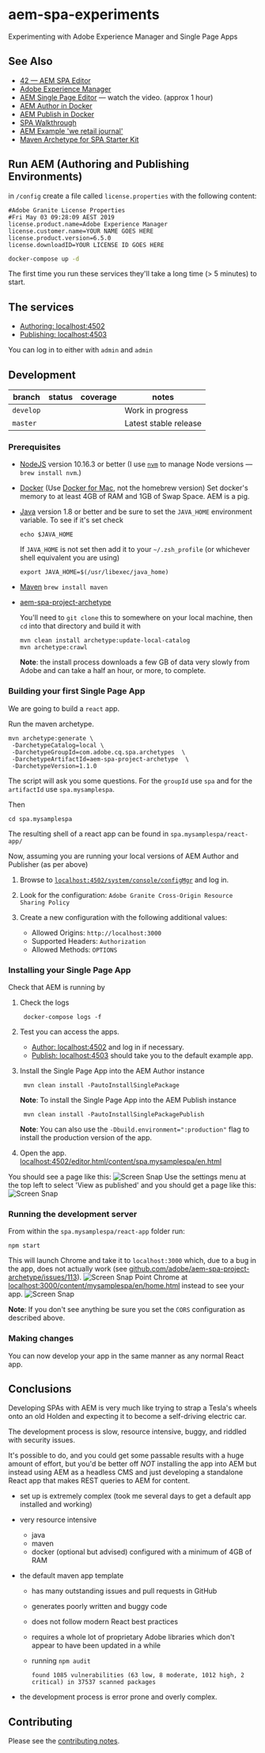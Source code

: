 # aem-spa-experiments

Experimenting with Adobe Experience Manager and Single Page Apps

## See Also

- [42 — AEM SPA Editor](https://42.industrieit.com/pages/viewpage.action?spaceKey=Partners&title=AEM+SPA+Editor)
- [Adobe Experience Manager](https://helpx.adobe.com/support/experience-manager/6-5.html)
- [AEM Single Page Editor](https://helpx.adobe.com/experience-manager/kt/eseminars/gems/aem-spa-editor.html) — watch the video. (approx 1 hour)
- [AEM Author in Docker](https://hub.docker.com/r/pawangonnakuti/aem-author)
- [AEM Publish in Docker](https://hub.docker.com/r/pawangonnakuti/aem-publish)
- [SPA Walkthrough](https://helpx.adobe.com/experience-manager/6-5/sites/developing/using/spa-walkthrough.html)
- [AEM Example 'we retail journal'](https://github.com/adobe/aem-sample-we-retail-journal)
- [Maven Archetype for SPA Starter Kit](https://github.com/adobe/aem-spa-project-archetype)

## Run AEM (Authoring and Publishing Environments)

in `/config` create a file called `license.properties` with the following content:

```env
#Adobe Granite License Properties
#Fri May 03 09:28:09 AEST 2019
license.product.name=Adobe Experience Manager
license.customer.name=YOUR NAME GOES HERE
license.product.version=6.5.0
license.downloadID=YOUR LICENSE ID GOES HERE
```

```sh
docker-compose up -d
```

The first time you run these services they'll take a long time (> 5 minutes) to start.

## The services

- [Authoring: localhost:4502](https://localhost:4502)
- [Publishing: localhost:4503](https://localhost:4503)

You can log in to either with `admin` and `admin`

## Development

<!-- prettier-ignore -->
| branch | status | coverage | notes |
| ------ | ------ | -------- | ----- |
| `develop` |  |  | Work in progress |
| `master`  |  |  | Latest stable release |

### Prerequisites

- [NodeJS](https://nodejs.org) version 10.16.3 or better (I use [`nvm`](https://github.com/creationix/nvm) to manage Node versions — `brew install nvm`.)
- [Docker](https://www.docker.com) (Use [Docker for Mac](https://docs.docker.com/docker-for-mac/), not the homebrew version) Set docker's memory to at least 4GB of RAM and 1GB of Swap Space. AEM is a pig.
- [Java](https://www.java.com/en/download/) version 1.8 or better and be sure to set the `JAVA_HOME` environment variable.  To see if it's set check

      echo $JAVA_HOME

  If `JAVA_HOME` is not set then add it to your `~/.zsh_profile` (or whichever shell equivalent you are using)

      export JAVA_HOME=$(/usr/libexec/java_home)

- [Maven](https://maven.apache.org/) `brew install maven`
- [aem-spa-project-archetype](https://github.com/adobe/aem-spa-project-archetype)

  You'll need to `git clone` this to somewhere on your local machine, then `cd` into that directory and build it with

      mvn clean install archetype:update-local-catalog
      mvn archetype:crawl

  **Note**: the install process downloads a few GB of data very slowly from Adobe and can take a half an hour, or more, to complete.

### Building your first Single Page App

We are going to build a `react` app.

Run the maven archetype.

    mvn archetype:generate \
     -DarchetypeCatalog=local \
     -DarchetypeGroupId=com.adobe.cq.spa.archetypes  \
     -DarchetypeArtifactId=aem-spa-project-archetype  \
     -DarchetypeVersion=1.1.0

The script will ask you some questions. For the `groupId` use `spa` and for the `artifactId` use `spa.mysamplespa`.

Then

    cd spa.mysamplespa

The resulting shell of a react app can be found in `spa.mysamplespa/react-app/`

Now, assuming you are running your local versions of AEM Author and Publisher (as per above)

1. Browse to [`localhost:4502/system/console/configMgr`](http://localhost:4502/system/console/configMgr) and log in.
2. Look for the configuration: `Adobe Granite Cross-Origin Resource Sharing Policy`
3. Create a new configuration with the following additional values:

   - Allowed Origins: `http://localhost:3000`
   - Supported Headers: `Authorization`
   - Allowed Methods: `OPTIONS`

### Installing your Single Page App

Check that AEM is running by

1. Check the logs

        docker-compose logs -f

2. Test you can access the apps.

   - [Author: localhost:4502](http://localhost:4502) and log in if necessary.
   - [Publish: localhost:4503](http://localhost:4503) should take you to the default example app.

3. Install the Single Page App into the AEM Author instance

        mvn clean install -PautoInstallSinglePackage

    **Note**: To install the Single Page App into the AEM Publish instance

        mvn clean install -PautoInstallSinglePackagePublish

    **Note**: You can also use the `-Dbuild.environment=":production"` flag to install the production version of the app.

4. Open the app. [localhost:4502/editor.html/content/spa.mysamplespa/en.html](http://localhost:4502/editor.html/content/mysamplespa/en.html)

You should see a page like this:
![Screen Snap](images/mysamplespa-screensnap.png)
Use the settings menu at the top left to select 'View as published' and you should get a page like this:
![Screen Snap](images/mysamplespa-published-screensnap.png)
### Running the development server

From within the `spa.mysamplespa/react-app` folder run:

    npm start

This will launch Chrome and take it to `localhost:3000` which, due to a bug in the app, does not actually work (see [github.com/adobe/aem-spa-project-archetype/issues/113](https://github.com/adobe/aem-spa-project-archetype/issues/113)).
![Screen Snap](images/mysampleapp-development-server-borked.png)
Point Chrome at [localhost:3000/content/mysamplespa/en/home.html](http://localhost:3000/content/mysamplespa/en/home.html) instead to see your app.
![Screen Snap](images/mysampleapp-development-server-working.png)

**Note**: If you don't see anything be sure you set the `CORS` configuration as described above.

### Making changes

You can now develop your app in the same manner as any normal React app.

## Conclusions

Developing SPAs with AEM is very much like trying to strap a Tesla's wheels onto an old Holden and expecting it to become a self-driving electric car.

The development process is slow, resource intensive, buggy, and riddled with security issues.

It's possible to do, and you could get some passable results with a huge amount of effort, but you'd be better off _NOT_ installing the app into AEM but instead using AEM as a headless CMS and just developing a standalone React app that makes REST queries to AEM for content.

- set up is extremely complex (took me several days to get a default app installed and working)
- very resource intensive

  - java
  - maven
  - docker (optional but advised) configured with a minimum of 4GB of RAM

- the default maven app template

  - has many outstanding issues and pull requests in GitHub
  - generates poorly written and buggy code
  - does not follow modern React best practices
  - requires a whole lot of proprietary Adobe libraries which don't appear to have been updated in a while
  - running `npm audit`

        found 1085 vulnerabilities (63 low, 8 moderate, 1012 high, 2 critical) in 37537 scanned packages

- the development process is error prone and overly complex.

## Contributing

Please see the [contributing notes](CONTRIBUTING.md).

